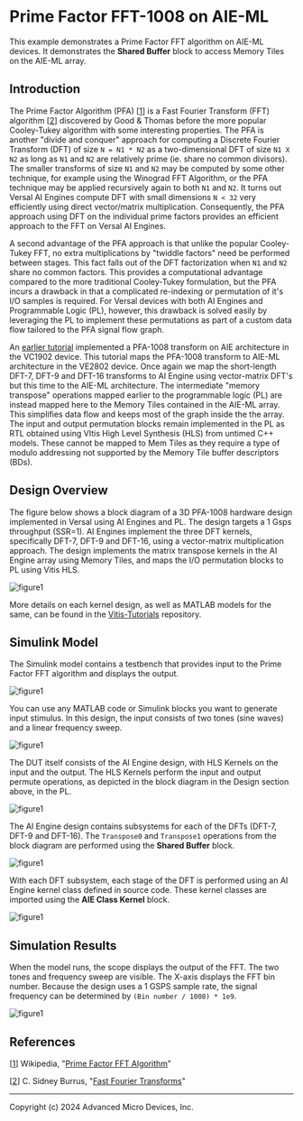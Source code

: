 # Prime Factor FFT-1008 on AIE-ML

This example demonstrates a Prime Factor FFT algorithm on AIE-ML devices. It demonstrates the **Shared Buffer** block to access Memory Tiles on the AIE-ML array.

## Introduction
The Prime Factor Algorithm (PFA) [[1]] is a Fast Fourier Transform (FFT) algorithm [[2]] discovered by Good & Thomas before the more popular Cooley-Tukey algorithm with some interesting properties. The PFA is another "divide and conquer" approach for computing a Discrete Fourier Transform (DFT) of size `N = N1 * N2` as a two-dimensional DFT of size `N1 X N2` as long as `N1` and `N2` are relatively prime (ie. share no common divisors). The smaller transforms of size `N1` and `N2` may be computed by some other technique, for example using the Winograd FFT Algorithm, or the PFA technique may be applied recursively again to both `N1` and `N2`. It turns out Versal AI Engines compute DFT with small dimensions `N < 32` very efficiently using direct vector/matrix multiplication. Consequently, the PFA approach using DFT on the individual prime factors provides an efficient approach to the FFT on Versal AI Engines.

A second advantage of the PFA approach is that unlike the popular Cooley-Tukey FFT, no extra multiplications by "twiddle factors" need be performed between stages. This fact falls out of the DFT factorization when `N1` and `N2` share no common factors. This provides a computational advantage compared to the more traditional Cooley-Tukey formulation, but the PFA incurs a drawback in that a complicated re-indexing or permutation of it's I/O samples is required. For Versal devices with both AI Engines and Programmable Logic (PL), however, this drawback is solved easily by leveraging the PL to implement these permutations as part of a custom data flow tailored to the PFA signal flow graph.

An [earlier tutorial](https://github.com/Xilinx/Vitis-Tutorials/tree/2024.2/AI_Engine_Development/AIE/Design_Tutorials/05-Prime-Factor-FFT) implemented a PFA-1008 transform on AIE architecture in the VC1902 device. This tutorial maps the PFA-1008 transform to AIE-ML architecture in the VE2802 device. Once again we map the short-length DFT-7, DFT-9 and DFT-16 transforms to AI Engine using vector-matrix DFT's but this time to the AIE-ML architecture. The intermediate "memory transpose" operations mapped earlier to the programmable logic (PL) are instead mapped here to the Memory Tiles contained in the AIE-ML array. This simplifies data flow and keeps most of the graph inside the the array. The input and output permutation blocks remain implemented in the PL as RTL obtained using VItis High Level Synthesis (HLS) from untimed C++ models. These cannot be mapped to Mem Tiles as they require a type of modulo addressing not supported by the Memory Tile buffer descriptors (BDs).

## Design Overview

The figure below shows a block diagram of a 3D PFA-1008 hardware design implemented in Versal using AI Engines and PL. The design targets a 1 Gsps throughput (SSR=1). AI Engines implement the three DFT kernels, specifically DFT-7, DFT-9 and DFT-16, using a vector-matrix multiplication approach. The design implements the matrix transpose kernels in the AI Engine array using Memory Tiles, and maps the I/O permutation blocks to PL using Vitis HLS.

![figure1](Images/pfa-1008-block-diagram.png)

More details on each kernel design, as well as MATLAB models for the same, can be found in the [Vitis-Tutorials](https://github.com/Xilinx/Vitis-Tutorials/tree/2024.2/AI_Engine_Development/AIE-ML/Design_Tutorials/02-Prime-Factor-FFT) repository.

## Simulink Model

The Simulink model contains a testbench that provides input to the Prime Factor FFT algorithm and displays the output.

![figure1](Images/model1.png)

You can use any MATLAB code or Simulink blocks you want to generate input stimulus. In this design, the input consists of two tones (sine waves) and a linear frequency sweep.

![figure1](Images/model5.png)

The DUT itself consists of the AI Engine design, with HLS Kernels on the input and the output. The HLS Kernels perform the input and output permute operations, as depicted in the block diagram in the Design section above, in the PL.

![figure1](Images/model2.png)

The AI Engine design contains subsystems for each of the DFTs (DFT-7, DFT-9 and DFT-16). The `Transpose0` and `Transpose1` operations from the block diagram are performed using the **Shared Buffer** block.

![figure1](Images/model3.png)

With each DFT subsystem, each stage of the DFT is performed using an AI Engine kernel class defined in source code. These kernel classes are imported using the **AIE Class Kernel** block.

![figure1](Images/model4.png)

## Simulation Results

When the model runs, the scope displays the output of the FFT. The two tones and frequency sweep are visible. The X-axis displays the FFT bin number. Because the design uses a 1 GSPS sample rate, the signal frequency can be determined by `(Bin number / 1008) * 1e9`.

![figure1](Images/results.png)

## References

[1]: <https://en.wikipedia.org/wiki/Prime-factor_FFT_algorithm> "Prime Factor FFT Algorithm"

[[1]] Wikipedia, "[Prime Factor FFT Algorithm]([https://en.wikipedia.org/wiki/Prime-factor_FFT_algorithm])"

[2]: <https://eng.libretexts.org/Bookshelves/Electrical_Engineering/Signal_Processing_and_Modeling/Fast_Fourier_Transforms_(Burrus)> "Fast Fourier Transforms"

[[2]] C. Sidney Burrus, "[Fast Fourier Transforms]([https://eng.libretexts.org/Bookshelves/Electrical_Engineering/Signal_Processing_and_Modeling/Fast_Fourier_Transforms_(Burrus)])"

------------

Copyright (c) 2024 Advanced Micro Devices, Inc.